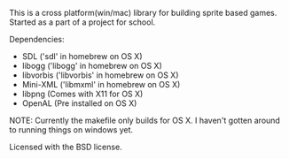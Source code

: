 This is a cross platform(win/mac) library for building sprite based games.
Started as a part of a project for school.

Dependencies:

 * SDL ('sdl' in homebrew on OS X)
 * libogg ('libogg' in homebrew on OS X)
 * libvorbis ('libvorbis' in homebrew on OS X) 
 * Mini-XML ('libmxml' in homebrew on OS X)
 * libpng (Comes with X11 for OS X)
 * OpenAL (Pre installed on OS X)

NOTE: Currently the makefile only builds for OS X. I haven't gotten around to running things on windows yet.

Licensed with the BSD license.
